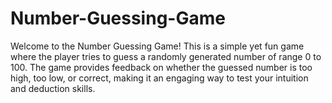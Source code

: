 # Number-Guessing-Game
Welcome to the Number Guessing Game! This is a simple yet fun game where the player tries to guess a randomly generated number of range 0 to 100. The game provides feedback on whether the guessed number is too high, too low, or correct, making it an engaging way to test your intuition and deduction skills.
